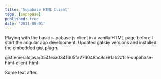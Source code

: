 ```yaml
---
title: 'Supabase HTML Client'
tags: [supabase]
published: true
date: '2021-05-01'
---
```


Playing with the basic supabase js client in a vanilla HTML page before I start the angular app development. Updated gatsby versions and installed the embedded gist plugin.

gist:emeraldjava/0541eaa0341605fa276048ac9ce91ab2#file-supabase-html-client-html

Some text after.